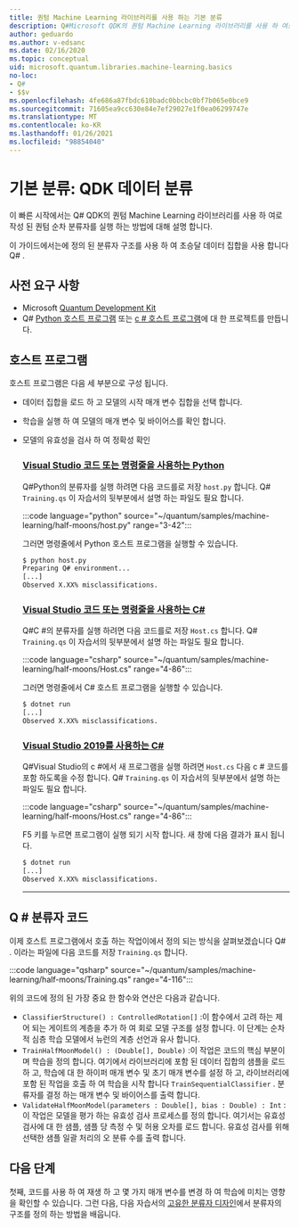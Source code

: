 ```yaml
---
title: 퀀텀 Machine Learning 라이브러리를 사용 하는 기본 분류
description: Q#Microsoft QDK의 퀀텀 Machine Learning 라이브러리를 사용 하 여로 작성 된 퀀텀 순차 분류자를 실행 하는 방법에 대해 알아봅니다.
author: geduardo
ms.author: v-edsanc
ms.date: 02/16/2020
ms.topic: conceptual
uid: microsoft.quantum.libraries.machine-learning.basics
no-loc:
- Q#
- $$v
ms.openlocfilehash: 4fe686a87fbdc610badc0bbcbc0bf7b065e0bce9
ms.sourcegitcommit: 71605ea9cc630e84e7ef29027e1f0ea06299747e
ms.translationtype: MT
ms.contentlocale: ko-KR
ms.lasthandoff: 01/26/2021
ms.locfileid: "98854040"
---
```

# <a name="basic-classification-classify-data-with-the-qdk"></a>기본 분류: QDK 데이터 분류

이 빠른 시작에서는 Q# QDK의 퀀텀 Machine Learning 라이브러리를 사용 하 여로 작성 된 퀀텀 순차 분류자를 실행 하는 방법에 대해 설명 합니다. 

이 가이드에서는에 정의 된 분류자 구조를 사용 하 여 초승달 데이터 집합을 사용 합니다 Q# .

## <a name="prerequisites"></a>사전 요구 사항

- Microsoft [Quantum Development Kit](xref:microsoft.quantum.install)
- Q# [Python 호스트 프로그램](xref:microsoft.quantum.install.python) 또는 [c # 호스트 프로그램](xref:microsoft.quantum.install.cs)에 대 한 프로젝트를 만듭니다.

## <a name="host-program"></a>호스트 프로그램

호스트 프로그램은 다음 세 부분으로 구성 됩니다.

- 데이터 집합을 로드 하 고 모델의 시작 매개 변수 집합을 선택 합니다.
- 학습을 실행 하 여 모델의 매개 변수 및 바이어스를 확인 합니다.
- 모델의 유효성을 검사 하 여 정확성 확인

    ### <a name="python-with-visual-studio-code-or-the-command-line"></a>[Visual Studio 코드 또는 명령줄을 사용하는 Python](#tab/tabid-python)

    Q#Python의 분류자를 실행 하려면 다음 코드를로 저장 `host.py` 합니다. Q# `Training.qs` 이 자습서의 뒷부분에서 설명 하는 파일도 필요 합니다.

    :::code language="python" source="~/quantum/samples/machine-learning/half-moons/host.py" range="3-42":::

    그러면 명령줄에서 Python 호스트 프로그램을 실행할 수 있습니다.

    ```bash
    $ python host.py
    Preparing Q# environment...
    [...]
    Observed X.XX% misclassifications.
    ```

    ### <a name="c-with-visual-studio-code-or-the-command-line"></a>[Visual Studio 코드 또는 명령줄을 사용하는 C#](#tab/tabid-csharp)

    Q#C #의 분류자를 실행 하려면 다음 코드를로 저장 `Host.cs` 합니다. Q# `Training.qs` 이 자습서의 뒷부분에서 설명 하는 파일도 필요 합니다.

    :::code language="csharp" source="~/quantum/samples/machine-learning/half-moons/Host.cs" range="4-86":::

    그러면 명령줄에서 C# 호스트 프로그램을 실행할 수 있습니다.

    ```bash
    $ dotnet run
    [...]
    Observed X.XX% misclassifications.
    ```

    ### <a name="c-with-visual-studio-2019"></a>[Visual Studio 2019를 사용하는 C#](#tab/tabid-vs2019)

    Q#Visual Studio의 c #에서 새 프로그램을 실행 하려면 `Host.cs` 다음 c # 코드를 포함 하도록을 수정 합니다. Q# `Training.qs` 이 자습서의 뒷부분에서 설명 하는 파일도 필요 합니다.

    :::code language="csharp" source="~/quantum/samples/machine-learning/half-moons/Host.cs" range="4-86":::

    F5 키를 누르면 프로그램이 실행 되기 시작 합니다. 새 창에 다음 결과가 표시 됩니다. 

    ```bash
    $ dotnet run
    [...]
    Observed X.XX% misclassifications.
    ```
    ***

## <a name="q-classifier-code"></a>Q \# 분류자 코드

이제 호스트 프로그램에서 호출 하는 작업이에서 정의 되는 방식을 살펴보겠습니다 Q# .
이라는 파일에 다음 코드를 저장 `Training.qs` 합니다.

:::code language="qsharp" source="~/quantum/samples/machine-learning/half-moons/Training.qs" range="4-116":::

위의 코드에 정의 된 가장 중요 한 함수와 연산은 다음과 같습니다.

- `ClassifierStructure() : ControlledRotation[]` :이 함수에서 고려 하는 제어 되는 게이트의 계층을 추가 하 여 회로 모델 구조를 설정 합니다. 이 단계는 순차적 심층 학습 모델에서 뉴런의 계층 선언과 유사 합니다.
- `TrainHalfMoonModel() : (Double[], Double)` :이 작업은 코드의 핵심 부분이 며 학습을 정의 합니다. 여기에서 라이브러리에 포함 된 데이터 집합의 샘플을 로드 하 고, 학습에 대 한 하이퍼 매개 변수 및 초기 매개 변수를 설정 하 고, 라이브러리에 포함 된 작업을 호출 하 여 학습을 시작 합니다 `TrainSequentialClassifier` . 분류자를 결정 하는 매개 변수 및 바이어스를 출력 합니다.
- `ValidateHalfMoonModel(parameters : Double[], bias : Double) : Int` :이 작업은 모델을 평가 하는 유효성 검사 프로세스를 정의 합니다. 여기서는 유효성 검사에 대 한 샘플, 샘플 당 측정 수 및 허용 오차를 로드 합니다. 유효성 검사를 위해 선택한 샘플 일괄 처리의 오 분류 수를 출력 합니다.

## <a name="next-steps"></a>다음 단계

첫째, 코드를 사용 하 여 재생 하 고 몇 가지 매개 변수를 변경 하 여 학습에 미치는 영향을 확인할 수 있습니다. 그런 다음, 다음 자습서의 [고유한 분류자 디자인](xref:microsoft.quantum.libraries.machine-learning.design)에서 분류자의 구조를 정의 하는 방법을 배웁니다.
